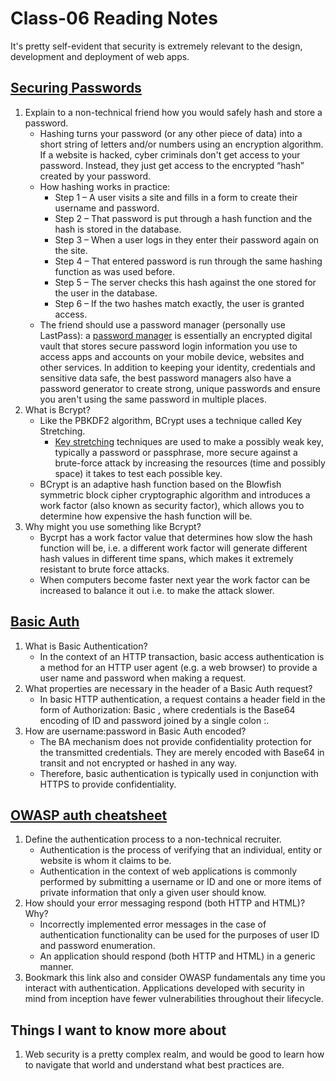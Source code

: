 # Class-06 Reading Notes

It's pretty self-evident that security is extremely relevant to the design, development and deployment of web apps.

## [Securing Passwords](https://thehackernews.com/2014/04/securing-passwords-with-bcrypt-hashing.html)

1. Explain to a non-technical friend how you would safely hash and store a password.
    * Hashing turns your password (or any other piece of data) into a short string of letters and/or numbers using an encryption algorithm. If a website is hacked, cyber criminals don't get access to your password. Instead, they just get access to the encrypted “hash” created by your password.
    * How hashing works in practice:
        * Step 1 – A user visits a site and fills in a form to create their username and password.
        * Step 2 – That password is put through a hash function and the hash is stored in the database.
        * Step 3 – When a user logs in they enter their password again on the site.
        * Step 4 – That entered password is run through the same hashing function as was used before.
        * Step 5 – The server checks this hash against the one stored for the user in the database.
        * Step 6 – If the two hashes match exactly, the user is granted access.
    * The friend should use a password manager (personally use LastPass): a [password manager](https://www.cnet.com/tech/services-and-software/best-password-manager/) is essentially an encrypted digital vault that stores secure password login information you use to access apps and accounts on your mobile device, websites and other services. In addition to keeping your identity, credentials and sensitive data safe, the best password managers also have a password generator to create strong, unique passwords and ensure you aren't using the same password in multiple places.
2. What is Bcrypt?
    * Like the PBKDF2 algorithm, BCrypt uses a technique called Key Stretching.
        * [Key stretching](https://en.wikipedia.org/wiki/Key_stretching) techniques are used to make a possibly weak key, typically a password or passphrase, more secure against a brute-force attack by increasing the resources (time and possibly space) it takes to test each possible key.
    * BCrypt is an adaptive hash function based on the Blowfish symmetric block cipher cryptographic algorithm and introduces a work factor (also known as security factor), which allows you to determine how expensive the hash function will be.
3. Why might you use something like Bcrypt?
    * Bycrpt has a work factor value that determines how slow the hash function will be, i.e. a different work factor will generate different hash values in different time spans, which makes it extremely resistant to brute force attacks. 
    * When computers become faster next year the work factor can be increased to balance it out i.e. to make the attack slower.

## [Basic Auth](https://en.wikipedia.org/wiki/Basic_access_authentication)

1. What is Basic Authentication?
    * In the context of an HTTP transaction, basic access authentication is a method for an HTTP user agent (e.g. a web browser) to provide a user name and password when making a request.
2. What properties are necessary in the header of a Basic Auth request?
    * In basic HTTP authentication, a request contains a header field in the form of Authorization: Basic <credentials>, where credentials is the Base64 encoding of ID and password joined by a single colon :.
3. How are username:password in Basic Auth encoded?
    * The BA mechanism does not provide confidentiality protection for the transmitted credentials. They are merely encoded with Base64 in transit and not encrypted or hashed in any way.
    * Therefore, basic authentication is typically used in conjunction with HTTPS to provide confidentiality.

## [OWASP auth cheatsheet](https://cheatsheetseries.owasp.org/cheatsheets/Authentication_Cheat_Sheet.html)

1. Define the authentication process to a non-technical recruiter.
    * Authentication is the process of verifying that an individual, entity or website is whom it claims to be.
    * Authentication in the context of web applications is commonly performed by submitting a username or ID and one or more items of private information that only a given user should know.
2. How should your error messaging respond (both HTTP and HTML)? Why?
    * Incorrectly implemented error messages in the case of authentication functionality can be used for the purposes of user ID and password enumeration.
    * An application should respond (both HTTP and HTML) in a generic manner.
3. Bookmark this link also and consider OWASP fundamentals any time you interact with authentication. Applications developed with security in mind from inception have fewer vulnerabilities throughout their lifecycle.


## Things I want to know more about

1. Web security is a pretty complex realm, and would be good to learn how to navigate that world and understand what best practices are.